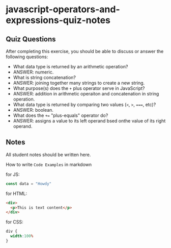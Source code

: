 # javascript-operators-and-expressions-quiz-notes

## Quiz Questions

After completing this exercise, you should be able to discuss or answer the following questions:

- What data type is returned by an arithmetic operation?
- ANSWER: numeric.
- What is string concatenation?
- ANSWER: joining together many strings to create a new string.
- What purpose(s) does the `+` plus operator serve in JavaScript?
- ANSWER: addition in arithmetic operaiton and concatenation in string operation.
- What data type is returned by comparing two values (`<`, `>`, `===`, etc)?
- ANSWER: boolean.
- What does the `+=` "plus-equals" operator do?
- ANSWER: assigns a value to its left operand bsed onthe value of its right operand.

## Notes

All student notes should be written here.


How to write `Code Examples` in markdown

for JS:
```javascript
const data = "Howdy"
```

for HTML:
```html
<div>
  <p>This is text content</p>
</div>
```

for CSS:
```css
div {
  width:100%
}
```
